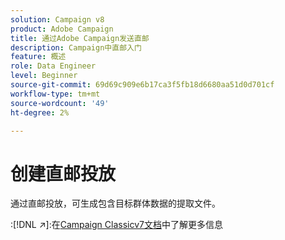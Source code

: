 ```yaml
---
solution: Campaign v8
product: Adobe Campaign
title: 通过Adobe Campaign发送直邮
description: Campaign中直邮入门
feature: 概述
role: Data Engineer
level: Beginner
source-git-commit: 69d69c909e6b17ca3f5fb18d6680aa51d0d701cf
workflow-type: tm+mt
source-wordcount: '49'
ht-degree: 2%

---
```


# 创建直邮投放

通过直邮投放，可生成包含目标群体数据的提取文件。

:[!DNL :arrow_upper_right:]:在[Campaign Classicv7文档](https://experienceleague.adobe.com/docs/campaign-classic/using/sending-messages/sending-direct-mail/about-direct-mail-channel.html)中了解更多信息

